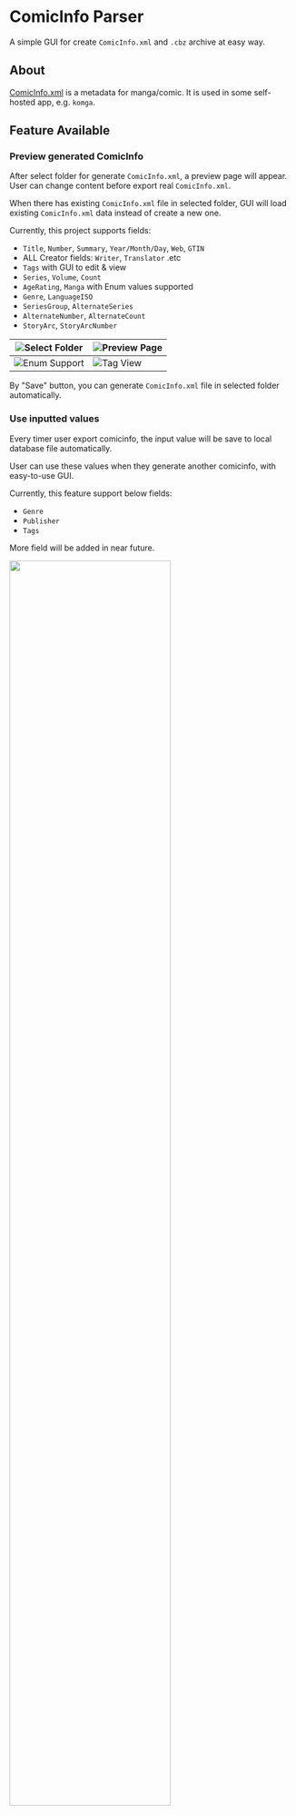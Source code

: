 # ComicInfo Parser

A simple GUI for create `ComicInfo.xml` and `.cbz` archive at easy way.

## About

[ComicInfo.xml](https://anansi-project.github.io/docs/comicinfo/documentation) is a metadata for manga/comic. It is used in some self-hosted app, e.g. `komga`.

## Feature Available

### Preview generated ComicInfo

After select folder for generate `ComicInfo.xml`, a preview page will appear. User can change content before export real `ComicInfo.xml`.

When there has existing `ComicInfo.xml` file in selected folder, GUI will load existing `ComicInfo.xml` data instead of create a new one.

Currently, this project supports fields:

-   `Title`, `Number`, `Summary`, `Year/Month/Day`, `Web`, `GTIN`
-   ALL Creator fields: `Writer`, `Translator` .etc
-   `Tags` with GUI to edit & view
-   `Series`, `Volume`, `Count`
-   `AgeRating`, `Manga` with Enum values supported
-   `Genre`, `LanguageISO`
-   `SeriesGroup`, `AlternateSeries`
-   `AlternateNumber`, `AlternateCount`
-   `StoryArc`, `StoryArcNumber`

| ![Select Folder](screenshots/select.png)    | ![Preview Page](screenshots/input_book.png) |
| ------------------------------------------- | ------------------------------------------- |
| ![Enum Support](screenshots/input_enum.png) | ![Tag View](screenshots/input_tag.png)      |

By "Save" button, you can generate `ComicInfo.xml` file in selected folder automatically.

### Use inputted values

Every timer user export comicinfo, the input value will be save to local database file automatically.

User can use these values when they generate another comicinfo, with easy-to-use GUI.

Currently, this feature support below fields:

-   `Genre`
-   `Publisher`
-   `Tags`

More field will be added in near future.

<img src="screenshots/select_ui_demo.gif" width="75%" height="75%">

### Auto fill values

Each time when generate comicinfo file, program will try to auto fill some values depends on folder name of selected folder.

Folder name will be split to some keywords by space characters, and only fill value when keywords is same with inputted values in local database .

Currently, this feature support below fields:

-   `Genre`
-   `Publisher`
-   `Tags`

More field will be added in near future.

### Option to Export ComicInfo

After preview & press button to export, User can defined export folder, and export in following options:

-   `.cbz` file ONLY
-   `.cbz` with `komga` folder structure, using book name as folder name
-   `.cbz` with `komga` folder structure, using custom folder name

| ![Export UI](screenshots/export.png) | ![Custom Export](screenshots/export_custom.png) |
| ------------------------------------ | ----------------------------------------------- |

#### Soft Delete after export

If user has configured a trash bin (specified for this program), then they can tick "Soft delete after export" option.

This option will move current working comic folder to user defined trash bin when a successful export process completed.

### Quick Export (Komga Only)

Ignore preview section and generate `.cbz` with `komga` folder structure directly.

Default export location is inside selected folder. Export location can be changed by configuration ONLY.

The file structure will be:

```
{export-folder OR selected folder}/
├─ {comic-title}/
│  ├─ {comic-title}.cbz
│  │  ├─ {...images file}
│  │  ├─ ComicInfo.xml
```

User can directly copy `{comic-title}/` folder to `komga` comic directory.

## Configuration

This program support some customizations by `.yaml` file configuration.

Your configuration file should like:

```
your-folder/
├─ ComicInfo-Parser.exe
├─ config.yaml
```

If no configuration is found, program will NOT create for yourself. Instead, it will use its default behavior.

You may found a sample of configuration file in `config-example.yaml`, and default values in `config-default.yaml`.

### Configuration Options

You should use absolute paths as possible. If folder is missing, then program will try to create for all folders.

| Field                     | Type   | Usage                                                          | When value is empty                                |
| ------------------------- | ------ | -------------------------------------------------------------- | -------------------------------------------------- |
| `default`                 | struct | storing default values for program                             | N/a                                                |
| `default.export-folder`   | string | default export folder path                                     | create inside input directory                      |
| `default.comic-folder`    | string | default folder location when choose folder to create comicinfo | Folder select UI will be empty                     |
| `trash-bin`               | struct | Store trash bin definition for soft-deletion                   | N/a                                                |
| `trash-bin.path`          | string | path of program trash bin                                      | no soft-deletion operation                         |
| `database`                | struct | Database related settings                                      | N/a                                                |
| `database.path`           | string | path of database                                               | use `{Home Directory}/comicInfo-parser/storage.db` |
| `metadata`                | struct | Default Metadata values                                        | N/a                                                |
| `metadata.default-number` | string | `Number` in comicinfo                                          | use empty value                                    |

## Data

All data will be stored in sqlite3 database, default location is at `{Home Directory}/comicInfo-parser/storage.db`.
User can specify database to use by config `database.path`.

### Backup

When database schema upgrade (e.g. v1 -> v2), a auto backup will be created in `{Home Directory}/comicInfo-parser/backup` folder.

### Important Notes on Downgrade Migration Scripts

Please be aware that all downgrade scripts are not guaranteed to have correct & complete data due to:

-   Unsupported Values: Some values may not be compatible with the older schema.
-   Corrupted Data: Corrupted values may fail to convert properly during the downgrade process.

All downgrade scripts are intended for developer use only, and should not be used by end-users.

Developer should always ensure backup are taken before executing any downgrade operations.
